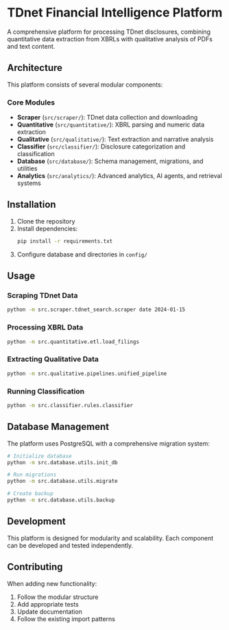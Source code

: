 # TDnet Financial Intelligence Platform

A comprehensive platform for processing TDnet disclosures, combining quantitative data extraction from XBRLs with qualitative analysis of PDFs and text content.

## Architecture

This platform consists of several modular components:

### Core Modules

- **Scraper** (`src/scraper/`): TDnet data collection and downloading
- **Quantitative** (`src/quantitative/`): XBRL parsing and numeric data extraction
- **Qualitative** (`src/qualitative/`): Text extraction and narrative analysis
- **Classifier** (`src/classifier/`): Disclosure categorization and classification
- **Database** (`src/database/`): Schema management, migrations, and utilities
- **Analytics** (`src/analytics/`): Advanced analytics, AI agents, and retrieval systems

## Installation

1. Clone the repository
2. Install dependencies:
   ```bash
   pip install -r requirements.txt
   ```
3. Configure database and directories in `config/`

## Usage

### Scraping TDnet Data
```bash
python -m src.scraper.tdnet_search.scraper date 2024-01-15
```

### Processing XBRL Data
```bash
python -m src.quantitative.etl.load_filings
```

### Extracting Qualitative Data
```bash
python -m src.qualitative.pipelines.unified_pipeline
```

### Running Classification
```bash
python -m src.classifier.rules.classifier
```

## Database Management

The platform uses PostgreSQL with a comprehensive migration system:

```bash
# Initialize database
python -m src.database.utils.init_db

# Run migrations
python -m src.database.utils.migrate

# Create backup
python -m src.database.utils.backup
```

## Development

This platform is designed for modularity and scalability. Each component can be developed and tested independently.

## Contributing

When adding new functionality:
1. Follow the modular structure
2. Add appropriate tests
3. Update documentation
4. Follow the existing import patterns
